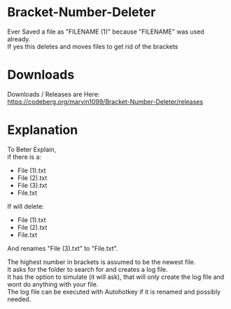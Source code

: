 # Bracket-Number-Deleter
Ever Saved a file as "FILENAME (1)" because "FILENAME" was used already.  
If yes this deletes and moves files to get rid of the brackets

# Downloads
Downloads / Releases are Here:  
https://codeberg.org/marvin1099/Bracket-Number-Deleter/releases

# Explanation
To Beter Explain,        
if there is a:
- File (1).txt
- File (2).txt
- File (3).txt
- File.txt

If will delete:
- File (1).txt
- File (2).txt
- File.txt  

And renames "File (3).txt" to "File.txt".   

The highest number in brackets is assumed to be the newest file.      
It asks for the folder to search for and creates a log file.      
It has the option to simulate (it will ask), that will only create the log file and wont do anything with your file.      
The log file can be executed with Autohotkey if it is renamed and possibly needed.        

